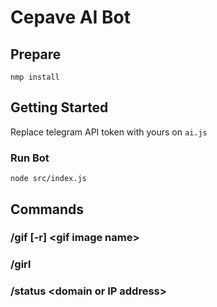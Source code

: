 # Cepave AI Bot

## Prepare

`nmp install`

## Getting Started

Replace telegram API token with yours on `ai.js`



### Run Bot

`node src/index.js`

## Commands

### /gif [-r] \<gif image name>

### /girl

### /status \<domain or IP address>